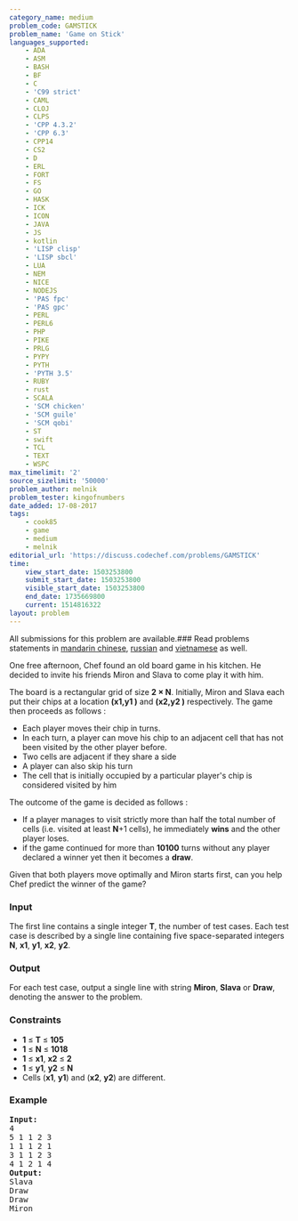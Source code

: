 ```yaml
---
category_name: medium
problem_code: GAMSTICK
problem_name: 'Game on Stick'
languages_supported:
    - ADA
    - ASM
    - BASH
    - BF
    - C
    - 'C99 strict'
    - CAML
    - CLOJ
    - CLPS
    - 'CPP 4.3.2'
    - 'CPP 6.3'
    - CPP14
    - CS2
    - D
    - ERL
    - FORT
    - FS
    - GO
    - HASK
    - ICK
    - ICON
    - JAVA
    - JS
    - kotlin
    - 'LISP clisp'
    - 'LISP sbcl'
    - LUA
    - NEM
    - NICE
    - NODEJS
    - 'PAS fpc'
    - 'PAS gpc'
    - PERL
    - PERL6
    - PHP
    - PIKE
    - PRLG
    - PYPY
    - PYTH
    - 'PYTH 3.5'
    - RUBY
    - rust
    - SCALA
    - 'SCM chicken'
    - 'SCM guile'
    - 'SCM qobi'
    - ST
    - swift
    - TCL
    - TEXT
    - WSPC
max_timelimit: '2'
source_sizelimit: '50000'
problem_author: melnik
problem_tester: kingofnumbers
date_added: 17-08-2017
tags:
    - cook85
    - game
    - medium
    - melnik
editorial_url: 'https://discuss.codechef.com/problems/GAMSTICK'
time:
    view_start_date: 1503253800
    submit_start_date: 1503253800
    visible_start_date: 1503253800
    end_date: 1735669800
    current: 1514816322
layout: problem
---
```

All submissions for this problem are available.### Read problems statements in [mandarin chinese](http://www.codechef.com/download/translated/COOK85/mandarin/GAMSTICK.pdf), [russian](http://www.codechef.com/download/translated/COOK85/russian/GAMSTICK.pdf) and [vietnamese](http://www.codechef.com/download/translated/COOK85/vietnamese/GAMSTICK.pdf) as well.

One free afternoon, Chef found an old board game in his kitchen. He decided to invite his friends Miron and Slava to come play it with him.

The board is a rectangular grid of size  **2 × N**. Initially, Miron and Slava each put their chips at a location **(x1,y1 )** and **(x2,y2 )** respectively. The game then proceeds as follows :

- Each player moves their chip in turns.
- In each turn, a player can move his chip to an adjacent cell that has not been visited by the other player before.
- Two cells are adjacent if they share a side
- A player can also skip his turn
- The cell that is initially occupied by a particular player's chip is considered visited by him

 The outcome of the game is decided as follows :

- If a player manages to visit strictly more than half the total number of cells (i.e. visited at least **N**+1 cells), he immediately **wins** and the other player loses.
- if the game continued for more than **10100** turns without any player declared a winner yet then it becomes a **draw**.

Given that both players move optimally and Miron starts first, can you help Chef predict the winner of the game?

### Input

 The first line contains a single integer **T**, the number of test cases. Each test case is described by a single line containing five space-separated integers **N**, **x1**, **y1**, **x2**, **y2**.

### Output

For each test case, output a single line with string **Miron**, **Slava** or **Draw**, denoting the answer to the problem.

### Constraints

- **1** ≤ **T** ≤  **105**
- **1** ≤ **N** ≤  **1018**
- **1** ≤ **x1**, **x2** ≤ **2**
- **1** ≤ **y1**, **y2** ≤ **N**
- Cells (**x1**, **y1**) and (**x2**, **y2**) are different.

### Example

<pre><b>Input:</b>
4
5 1 1 2 3
1 1 1 2 1
3 1 1 2 3
4 1 2 1 4
<b>Output:</b>
Slava
Draw
Draw
Miron
</pre>